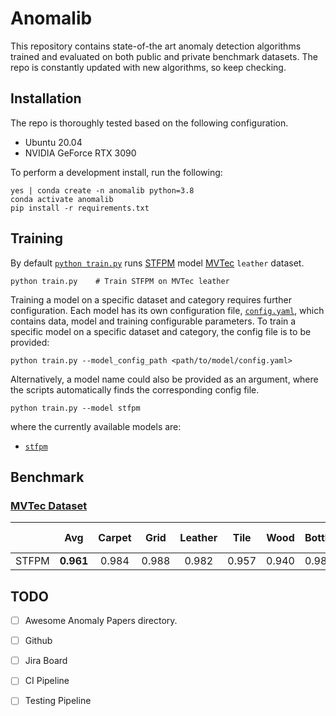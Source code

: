 # Anomalib

This repository contains state-of-the art anomaly detection algorithms trained 
and evaluated on both public and private benchmark datasets. The repo is 
constantly updated with new algorithms, so keep checking.

## Installation
The repo is thoroughly tested based on the following configuration.
*  Ubuntu 20.04
*  NVIDIA GeForce RTX 3090

To perform a development install, run the following:
```
yes | conda create -n anomalib python=3.8
conda activate anomalib
pip install -r requirements.txt
```

## Training
By default [`python train.py`](https://gitlab-icv.inn.intel.com/algo_rnd_team/anomaly/blob/samet/stfpm/train.py)
runs [STFPM](https://arxiv.org/pdf/2103.04257.pdf) model [MVTec](https://www.mvtec.com/company/research/datasets/mvtec-ad) `leather` dataset.
```
python train.py    # Train STFPM on MVTec leather
```

Training a model on a specific dataset and category requires further configuration. Each model has its own 
configuration file, [`config.yaml`](https://gitlab-icv.inn.intel.com/algo_rnd_team/anomaly/blob/samet/stfpm/anomalib/models/stfpm/config.yaml), which contains data, model and training 
configurable parameters. To train a specific model on a specific dataset and category, the config file is to be provided:
```
python train.py --model_config_path <path/to/model/config.yaml>
```

Alternatively, a model name could also be provided as an argument, where the scripts automatically finds the corresponding config file.
```
python train.py --model stfpm
```
where the currently available models are:
*  [`stfpm`](https://gitlab-icv.inn.intel.com/algo_rnd_team/anomaly/tree/samet/stfpm/anomalib/models/stfpm)



## Benchmark

### [MVTec Dataset](https://www.mvtec.com/company/research/datasets/mvtec-ad)

|       | Avg        | Carpet |  Grid | Leather |  Tile |  Wood | Bottle | Cable | Capsule | Hazelnut | Metal Nut |  Pill | Screw | Toothbrush | Transistor | Zipper |
|-------|:----------:|:------:|:-----:|:-------:|:-----:|:-----:|:------:|:-----:|:-------:|:--------:|:---------:|:-----:|:-----:|:----------:|:----------:|:------:|
| STFPM |  **0.961** |  0.984 | 0.988 |  0.982  | 0.957 | 0.940 |  0.981 | 0.940 |  0.974  |   0.983  |   0.968   | 0.973 | 0.983 |    0.984   |    0.800   |  0.983 |


## TODO
* [ ]  Awesome Anomaly Papers directory.
* [ ]  Github
* [ ]  Jira Board
* [ ]  CI Pipeline
* [ ]  Testing Pipeline

